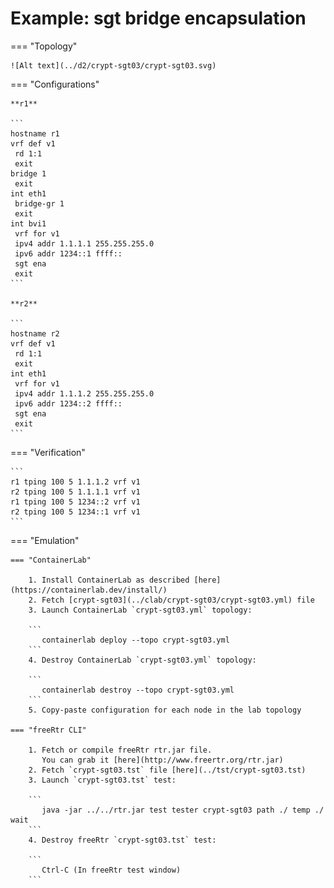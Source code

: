 # Example: sgt bridge encapsulation

=== "Topology"

    ![Alt text](../d2/crypt-sgt03/crypt-sgt03.svg)

=== "Configurations"

    **r1**

    ```
    hostname r1
    vrf def v1
     rd 1:1
     exit
    bridge 1
     exit
    int eth1
     bridge-gr 1
     exit
    int bvi1
     vrf for v1
     ipv4 addr 1.1.1.1 255.255.255.0
     ipv6 addr 1234::1 ffff::
     sgt ena
     exit
    ```

    **r2**

    ```
    hostname r2
    vrf def v1
     rd 1:1
     exit
    int eth1
     vrf for v1
     ipv4 addr 1.1.1.2 255.255.255.0
     ipv6 addr 1234::2 ffff::
     sgt ena
     exit
    ```

=== "Verification"

    ```
    r1 tping 100 5 1.1.1.2 vrf v1
    r2 tping 100 5 1.1.1.1 vrf v1
    r1 tping 100 5 1234::2 vrf v1
    r2 tping 100 5 1234::1 vrf v1
    ```

=== "Emulation"

    === "ContainerLab"

        1. Install ContainerLab as described [here](https://containerlab.dev/install/)  
        2. Fetch [crypt-sgt03](../clab/crypt-sgt03/crypt-sgt03.yml) file  
        3. Launch ContainerLab `crypt-sgt03.yml` topology:  

        ```
           containerlab deploy --topo crypt-sgt03.yml  
        ```
        4. Destroy ContainerLab `crypt-sgt03.yml` topology:  

        ```
           containerlab destroy --topo crypt-sgt03.yml  
        ```
        5. Copy-paste configuration for each node in the lab topology

    === "freeRtr CLI"

        1. Fetch or compile freeRtr rtr.jar file.  
           You can grab it [here](http://www.freertr.org/rtr.jar)  
        2. Fetch `crypt-sgt03.tst` file [here](../tst/crypt-sgt03.tst)  
        3. Launch `crypt-sgt03.tst` test:  

        ```
           java -jar ../../rtr.jar test tester crypt-sgt03 path ./ temp ./ wait
        ```
        4. Destroy freeRtr `crypt-sgt03.tst` test:  

        ```
           Ctrl-C (In freeRtr test window)
        ```

